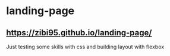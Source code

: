 # landing-page
## https://zibi95.github.io/landing-page/

Just testing some skills with css and building layout with flexbox
